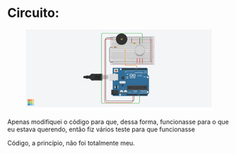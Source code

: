 <h1>Circuito:</h1>

<figure>
    <img src="/circuito_arduino_2.png" alt="circuito_arduino_2.png" style="align: center;">
</figure>
<p>Apenas modifiquei o código para que, dessa forma, funcionasse para o que eu estava querendo, então fiz vários teste para que funcionasse</p>
<p>Código, a princípio, não foi totalmente meu.</p>